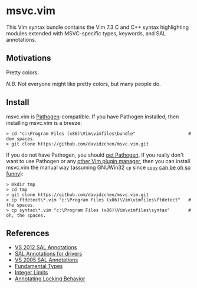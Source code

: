 msvc.vim
========
This Vim syntax bundle contains the Vim 7.3 C and C++ syntax highlighting modules extended with MSVC-specific types, keywords, and SAL annotations.

Motivations
-----------
Pretty colors.

*N.B.* Not everyone might like pretty colors, but many people do.

Install
-------

msvc.vim is [Pathogen](https://github.com/tpope/vim-pathogen)-compatible. If you have Pathogen installed, then installing msvc.vim is a breeze:

    > cd "c:\Program Files (x86)\Vim\vimfiles\bundle"                    # dem spaces.
    > git clone https://github.com/davidzchen/msvc.vim.git

If you do not have Pathogen, you should [get Pathogen](https://github.com/tpope/vim-pathogen). If you really don't want to use Pathogen or any [other Vim plugin manager](https://github.com/gmarik/vundle), then you can install msvc.vim the manual way (assuming GNUWin32 `cp` since [`copy` can be oh so funny](http://support.microsoft.com/kb/71161)):

    > mkdir tmp
    > cd tmp
    > git clone https://github.com/davidzchen/msvc.vim.git
    > cp ftdetect\*.vim "c:\Program Files (x86)\Vim\vimfiles\ftdetect"   # the spaces.
    > cp syntax\*.vim "c:\Program Files (x86)\Vim\vimfiles\syntax"       # oh, the spaces.

References
----------
* [VS 2012 SAL Annotations](http://msdn.microsoft.com/en-us/library/ms235402.aspx)
* [SAL Annotations for drivers](http://msdn.microsoft.com/en-us/library/windows/hardware/hh454237%28v=vs.85%28.aspx)
* [VS 2005 SAL Annotations](http://msdn.microsoft.com/en-us/library/ms235402%28v=vs.80%28.aspx)
* [Fundamental Types](http://msdn.microsoft.com/en-us/library/cc953fe1%28v=vs.80%28.aspx)
* [Integer Limits](http://msdn.microsoft.com/en-us/library/296az74e.aspx)
* [Annotating Locking Behavior](http://msdn.microsoft.com/en-us/library/hh916381.aspx)
